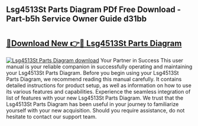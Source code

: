 ## Lsg4513St Parts Diagram PDf Free Download - Part-b5h Service Owner Guide d31bb

# <h2><a href="http://dfiork.blite.top/?on=Lsg4513St+Parts+Diagram">🔗Download New 👉🔴 Lsg4513St Parts Diagram</a></h2>

[![Lsg4513St Parts Diagram download](https://i.imgur.com/lujVjoI.png)](http://dfiork.blite.top/?on=Lsg4513St+Parts+Diagram)
Your Partner in Success This user manual is your reliable companion in successfully operating and maintaining your Lsg4513St Parts Diagram. Before you begin using your Lsg4513St Parts Diagram, we recommend reading this manual carefully. It contains detailed instructions for product setup, as well as information on how to use its various features and capabilities. Experience the seamless integration of list of features with your new Lsg4513St Parts Diagram. We trust that the Lsg4513St Parts Diagram has been useful in your journey to familiarize yourself with your new acquisition. Should you require assistance, do not hesitate to contact our support team.
